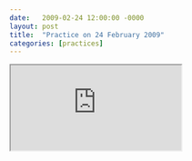 ```yaml
---
date:   2009-02-24 12:00:00 -0000
layout: post
title:  "Practice on 24 February 2009"
categories: [practices]
---
```

<iframe src="https://www.youtube.com/embed/ZA8N3cYfEJ0?rel=0" allowfullscreen="allowfullscreen"></iframe>
